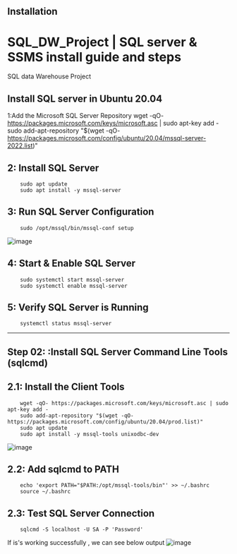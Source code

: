 ## Installation 
# SQL_DW_Project | SQL server & SSMS install guide and steps 
SQL data Warehouse Project 

## Install SQL server in Ubuntu 20.04 


1:Add the Microsoft SQL Server Repository
        wget -qO- https://packages.microsoft.com/keys/microsoft.asc | sudo apt-key add -
        sudo add-apt-repository "$(wget -qO- https://packages.microsoft.com/config/ubuntu/20.04/mssql-server-2022.list)"
    
## 2: Install SQL Server
        sudo apt update
        sudo apt install -y mssql-server
    
## 3: Run SQL Server Configuration
        sudo /opt/mssql/bin/mssql-conf setup
![image](https://github.com/user-attachments/assets/098e5fe8-35e3-4f74-b136-a500c714cea5)


        
## 4: Start & Enable SQL Server
        sudo systemctl start mssql-server
        sudo systemctl enable mssql-server
    
## 5: Verify SQL Server is Running
        systemctl status mssql-server
--------------------------------------------------

## Step 02: :Install SQL Server Command Line Tools (sqlcmd)

## 2.1: Install the Client Tools
        wget -qO- https://packages.microsoft.com/keys/microsoft.asc | sudo apt-key add -
        sudo add-apt-repository "$(wget -qO- https://packages.microsoft.com/config/ubuntu/20.04/prod.list)"
        sudo apt update
        sudo apt install -y mssql-tools unixodbc-dev
![image](https://github.com/user-attachments/assets/54767921-a48c-47e2-9923-309b336a306f)

## 2.2: Add sqlcmd to PATH
        echo 'export PATH="$PATH:/opt/mssql-tools/bin"' >> ~/.bashrc
        source ~/.bashrc
## 2.3: Test SQL Server Connection
        sqlcmd -S localhost -U SA -P 'Password'

If is's working successfully , we can see below output 
![image](https://github.com/user-attachments/assets/00045311-041a-4053-90d9-e5272a7d1209)


        
